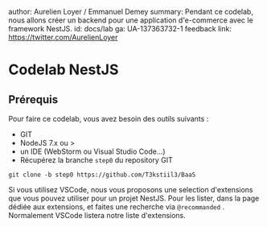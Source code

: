 author: Aurelien Loyer / Emmanuel Demey
summary: Pendant ce codelab, nous allons créer un backend pour une application d'e-commerce avec le framework NestJS.
id: docs/lab
ga: UA-137363732-1
feedback link: https://twitter.com/AurelienLoyer

# Codelab NestJS

## Prérequis

Pour faire ce codelab, vous avez besoin des outils suivants :

- GIT
- NodeJS 7.x ou >
- un IDE (WebStorm ou Visual Studio Code...)
- Récupérez la branche `step0` du repository GIT

```
git clone -b step0 https://github.com/T3kstiil3/BaaS
```

Si vous utilisez VSCode, nous vous proposons une selection d'extensions que vous pouvez utiliser pour un projet NestJS. Pour les lister, dans la page dédiée aux extensions, et faites une recherche via `@recommanded` . Normalement VSCode listera notre liste d'extensions.

